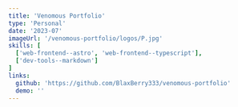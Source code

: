 ```yaml
---
title: 'Venomous Portfolio'
type: 'Personal'
date: '2023-07'
imageUrl: '/venomous-portfolio/logos/P.jpg'
skills: [
  ['web-frontend--astro', 'web-frontend--typescript'],
  ['dev-tools--markdown']
]
links:
  github: 'https://github.com/BlaxBerry333/venomous-portfolio'
  demo: ''
---
```


